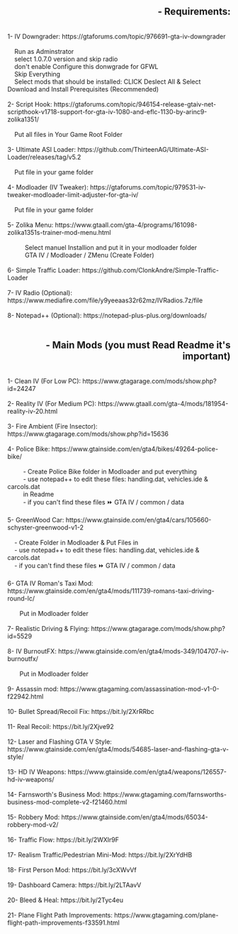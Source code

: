 <h2 style="text-align: right;">&nbsp; - Requirements:</h2><div><br /></div><div>1- IV Downgrader: https://gtaforums.com/topic/976691-gta-iv-downgrader</div><div><br /></div><div>&nbsp; &nbsp; Run as Adminstrator</div><div>&nbsp; &nbsp; select 1.0.7.0 version and skip radio</div><div>&nbsp; &nbsp; don't enable Configure this donwgrade for GFWL</div><div>&nbsp; &nbsp; Skip Everything&nbsp;</div><div>&nbsp; &nbsp; Select mods that should be installed: CLICK Deslect All &amp; Select Download and Install Prerequisites (Recommended)</div><div><br /></div><div>2- Script Hook: https://gtaforums.com/topic/946154-release-gtaiv-net-scripthook-v1718-support-for-gta-iv-1080-and-eflc-1130-by-arinc9-zolika1351/</div><div>&nbsp; &nbsp;&nbsp;</div><div>&nbsp; &nbsp; Put all files in Your Game Root Folder</div><div><br /></div><div>3- Ultimate ASI Loader: https://github.com/ThirteenAG/Ultimate-ASI-Loader/releases/tag/v5.2</div><div>&nbsp; &nbsp;&nbsp;</div><div>&nbsp; &nbsp; Put file in your game folder</div><div><br /></div><div>4- Modloader (IV Tweaker): https://gtaforums.com/topic/979531-iv-tweaker-modloader-limit-adjuster-for-gta-iv/</div><div>&nbsp; &nbsp;&nbsp;</div><div>&nbsp; &nbsp; Put file in your game folder</div><div><br /></div><div>5- Zolika Menu: https://www.gtaall.com/gta-4/programs/161098-zolika1351s-trainer-mod-menu.html</div><div><br /></div><div>&nbsp; &nbsp; &nbsp; &nbsp; &nbsp; Select manuel Installion and put it in your modloader folder</div><div>&nbsp; &nbsp; &nbsp; &nbsp; &nbsp; GTA IV / Modloader / ZMenu (Create Folder)</div><div><br /></div><div>6- Simple Traffic Loader: https://github.com/ClonkAndre/Simple-Traffic-Loader</div><div><br /></div><div>7- IV Radio (Optional): https://www.mediafire.com/file/y9yeeaas32r62mz/IVRadios.7z/file</div><div><br /></div><div>8- Notepad++ (Optional): https://notepad-plus-plus.org/downloads/</div><div>&nbsp; &nbsp;&nbsp;</div><h2 style="text-align: right;">- Main Mods (you must Read Readme it's important)</h2><div><br /></div><div>1- Clean IV (For Low PC): https://www.gtagarage.com/mods/show.php?id=24247</div><div><br /></div><div>2- Reality IV (For Medium PC): https://www.gtaall.com/gta-4/mods/181954-reality-iv-20.html</div><div><br /></div><div>3- Fire Ambient (Fire Insector): https://www.gtagarage.com/mods/show.php?id=15636</div><div><br /></div><div>4- Police Bike: https://www.gtainside.com/en/gta4/bikes/49264-police-bike/</div><div>&nbsp; &nbsp; &nbsp; &nbsp; &nbsp; &nbsp;</div><div>&nbsp; &nbsp; &nbsp; &nbsp; &nbsp;- Create Police Bike folder in Modloader and put everything</div><div>&nbsp; &nbsp; &nbsp; &nbsp; &nbsp;- use notepad++ to edit these files: handling.dat, vehicles.ide &amp; carcols.dat</div><div>&nbsp; &nbsp; &nbsp; &nbsp; &nbsp;in Readme</div><div>&nbsp; &nbsp; &nbsp; &nbsp; &nbsp;- if you can't find these files ⏩ GTA IV / common / data&nbsp;</div><div><br /></div><div>5- GreenWood Car: https://www.gtainside.com/en/gta4/cars/105660-schyster-greenwood-v1-2</div><div><br /></div><div>&nbsp; &nbsp; - Create Folder in Modloader &amp; Put Files in</div><div>&nbsp; &nbsp; - use notepad++ to edit these files: handling.dat, vehicles.ide &amp; carcols.dat</div><div>&nbsp; &nbsp; - if you can't find these files ⏩ GTA IV / common / data&nbsp;</div><div><br /></div><div>6- GTA IV Roman's Taxi Mod: https://www.gtainside.com/en/gta4/mods/111739-romans-taxi-driving-round-lc/</div><div><br /></div><div>&nbsp; &nbsp; &nbsp; &nbsp;Put in Modloader folder</div><div><br /></div><div>7- Realistic Driving &amp; Flying: https://www.gtagarage.com/mods/show.php?id=5529</div><div><br /></div><div>8- IV BurnoutFX: https://www.gtainside.com/en/gta4/mods-349/104707-iv-burnoutfx/</div><div><br /></div><div>&nbsp; &nbsp; &nbsp; &nbsp;Put in Modloader folder</div><div><br /></div><div>9- Assassin mod: https://www.gtagaming.com/assassination-mod-v1-0-f22942.html</div><div><br /></div><div>10- Bullet Spread/Recoil Fix: https://bit.ly/2XrRRbc</div><div><br /></div><div>11- Real Recoil: https://bit.ly/2Xjve92</div><div><br /></div><div>12- Laser and Flashing GTA V Style: https://www.gtainside.com/en/gta4/mods/54685-laser-and-flashing-gta-v-style/</div><div><br /></div><div>13- HD IV Weapons: https://www.gtainside.com/en/gta4/weapons/126557-hd-iv-weapons/</div><div><br /></div><div>14- Farnsworth's Business Mod: https://www.gtagaming.com/farnsworths-business-mod-complete-v2-f21460.html</div><div><br /></div><div>15- Robbery Mod: https://www.gtainside.com/en/gta4/mods/65034-robbery-mod-v2/</div><div><br /></div><div>16- Traffic Flow: https://bit.ly/2WXlr9F</div><div><br /></div><div>17- Realism Traffic/Pedestrian Mini-Mod: https://bit.ly/2XrYdHB</div><div><br /></div><div>18- First Person Mod: https://bit.ly/3cXWvVf</div><div><br /></div><div>19- Dashboard Camera: https://bit.ly/2LTAavV</div><div><br /></div><div>20- Bleed &amp; Heal: https://bit.ly/2Tyc4eu</div><div><br /></div><div>21- Plane Flight Path Improvements: https://www.gtagaming.com/plane-flight-path-improvements-f33591.html</div>

